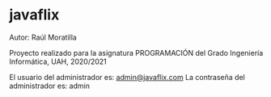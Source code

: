 # javaflix

Autor: Raúl Moratilla

Proyecto realizado para la asignatura PROGRAMACIÓN del Grado Ingeniería Informática, UAH, 2020/2021

El usuario del administrador es: admin@javaflix.com
La contraseña del administrador es: admin
